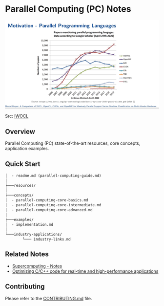 # Parallel Computing (PC) Notes

![](./resources/sota-parallel-computing-2020-iwocl-syclcon2022.png)

Src: [IWOCL](https://www.youtube.com/watch?v=-yphY7Rtltc)

## Overview

Parallel Computing (PC) state-of-the-art resources, core concepts, application examples.

## Quick Start

```
│  - readme.md (parallel-computing-guide.md)
│
├───resources/
│
├───concepts/
│  - parallel-computing-core-basics.md
│  - parallel-computing-core-intermediate.md
│  - parallel-computing-core-advanced.md
│
├───examples/
│  - implementation.md
│
└───industry-applications/
        └─── industry-links.md
```

## Related Notes
- [Supercomputing - Notes](../supercomputing-notes/)
- [Optimizing C/C++ code for real-time and high-performance applications](../algorithms/optimization/concepts/optimization-techniques-for-c-cpp-guide.md)

## Contributing

Please refer to the [CONTRIBUTING.md](../../../CONTRIBUTING.md) file.
